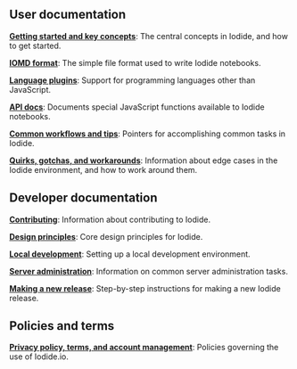 ## User documentation

**[Getting started and key concepts](key_concepts.md)**: The central concepts in Iodide, and how to get started.

**[IOMD format](iomd.md)**: The simple file format used to write Iodide notebooks.

**[Language plugins](language_plugins.md)**: Support for programming languages
other than JavaScript.

**[API docs](api.md)**: Documents special JavaScript functions available to
Iodide notebooks.

**[Common workflows and tips](workflows.md)**: Pointers for accomplishing common tasks in Iodide.

**[Quirks, gotchas, and workarounds](quirks.md)**: Information about edge cases in the Iodide environment, and how to work around them.

## Developer documentation

**[Contributing](contributing.md)**: Information about contributing to Iodide.

**[Design principles](design-principles.md)**: Core design principles for Iodide.

**[Local development](local-dev.md)**: Setting up a local development environment.

**[Server administration](server-admin.md)**: Information on common server administration tasks.

**[Making a new release](making-a-new-release.md)**: Step-by-step instructions for making a new Iodide release.

## Policies and terms

**[Privacy policy, terms, and account management](policies.md)**: Policies governing the use of Iodide.io.
